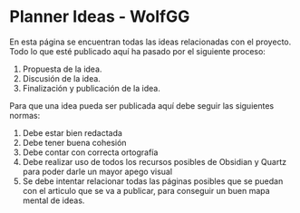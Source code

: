 # Planner Ideas - WolfGG
En esta página se encuentran todas las ideas relacionadas con el proyecto. Todo lo que esté publicado aquí ha pasado por el siguiente proceso:
1. Propuesta de la idea.
2. Discusión de la idea.
3. Finalización y publicación de la idea.

Para que una idea pueda ser publicada aquí debe seguir las siguientes normas:
1. Debe estar bien redactada
2. Debe tener buena cohesión
3. Debe contar con correcta ortografía
4. Debe realizar uso de todos los recursos posibles de Obsidian y Quartz para poder darle un mayor apego visual
5. Se debe intentar relacionar todas las páginas posibles que se puedan con el articulo que se va a publicar, para conseguir un buen mapa mental de ideas.